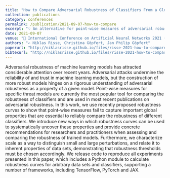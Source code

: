 ```yaml
---
title: "How to Compare Adversarial Robustness of Classifiers From a Global Perspective"
collection: publications
category: conferences
permalink: /publication/2021-09-07-how-to-compare
excerpt: "💡 An alternative for point-wise measures of adversarial robustness."
date: 2021-09-07
venue: "📕 International Conference on Artificial Neural Networks 2021 (ICANN'21)"
authors: "✍️ Niklas Risse, Christina Göpfert, Jan Philip Göpfert"
paperurl: "http://niklasrisse.github.io/files/risse-2021-how-to-compare.pdf"
bibtexurl: "http://niklasrisse.github.io/files/risse-2021-how-to-compare.bib"
---
```


Adversarial robustness of machine learning models has attracted considerable attention over recent years.
Adversarial attacks undermine the reliability of and trust in machine learning models, but the construction
of more robust models hinges on a rigorous understanding of adversarial robustness as a property of a given
model. Point-wise measures for specific threat models are currently the most popular tool for comparing the
robustness of classifiers and are used in most recent publications on adversarial robustness. In this work, we use
recently proposed robustness curves to show that point-wise measures fail to capture important global properties
that are essential to reliably compare the robustness of diﬀerent classifiers. We introduce new ways in which
robustness curves can be used to systematically uncover these properties and provide concrete recommendations
for researchers and practitioners when assessing and comparing the robustness of trained models. Furthermore,
we characterize scale as a way to distinguish small and large perturbations, and relate it to inherent properties of
data sets, demonstrating that robustness thresholds must be chosen accordingly. We release code to reproduce all
experiments presented in this paper, which includes a Python module to calculate robustness curves for arbitrary
data sets and classifiers, supporting a number of frameworks, including TensorFlow, PyTorch and JAX.
